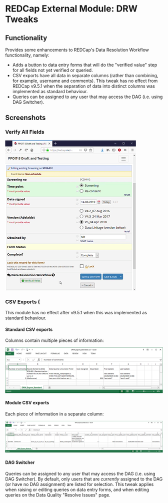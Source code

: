 # REDCap External Module: DRW Tweaks

## Functionality
Provides some enhancements to REDCap's Data Resolution Workflow functionality, namely:
* Adds a button to data entry forms that will do the "verified value" step for all fields not yet verified or queried.
* CSV exports have all data in separate columns (rather than combining, for example, username and comments). This tweak has no effect from REDCap v9.5.1 when the separation of data into distinct columns was implemented as standard behaviour.
* Queries can be assigned to any user that may access the DAG (i.e. using DAG Switcher).

## Screenshots
### Verify All Fields
![Verify all](./verify-all.gif)

### CSV Exports (
This module has no effect after v9.5.1 when this was implemented as standard behaviour.
#### Standard CSV exports 
Columns contain multiple pieces of information:

![DRW Export Standard](./drw-export-standard.png)

#### Module CSV exports
Each piece of information in a separate column:

![DRW Export Module](./drw-export-module.png)

#### DAG Switcher
Queries can be assigned to any user that may access the DAG (i.e. using DAG Switcher). By default, only users that are *currently* assigned to the DAG (or have no DAG assignment) are listed for selection. This tweak applies when raising or editing queries on data entry forms, and when editing queries on the Data Quality "Resolve Issues" page.
